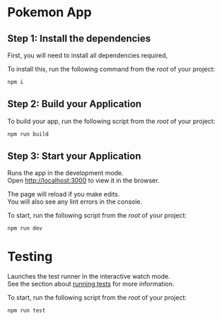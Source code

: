 # Pokemon App 


## Step 1: Install the dependencies

First, you will need to install all dependencies required,

To install this, run the following command from the _root_ of your project:

```bash
npm i
```

## Step 2: Build your Application


To build your app, run the following script from the _root_ of your project:

```bash
npm run build
```

## Step 3: Start your Application

Runs the app in the development mode.\
Open [http://localhost:3000](http://localhost:3000) to view it in the browser.

The page will reload if you make edits.\
You will also see any lint errors in the console.

To start, run the following script from the _root_ of your project:

```bash
npm run dev
```

# Testing

Launches the test runner in the interactive watch mode.\
See the section about [running tests](https://facebook.github.io/create-react-app/docs/running-tests) for more information.

To start, run the following script from the _root_ of your project:

```bash
npm run test
```